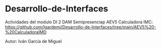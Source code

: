 # Desarrollo-de-Interfaces
Actividades del modulo DI 2 DAM Semipresenciap
AEV5 Calculadora IMC: https://github.com/Igardemi/Desarrollo-de-Interfaces/tree/main/AEV5%20-%20CalculadoraIMD

Autor: Iván García de Miguel

